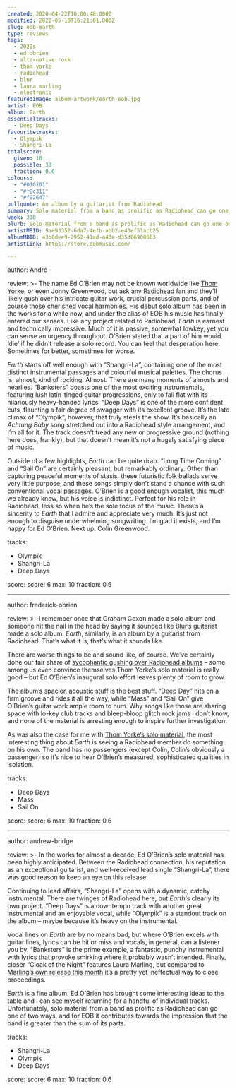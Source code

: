 ```yaml
---
created: 2020-04-22T10:00:48.000Z
modified: 2020-05-10T16:21:01.000Z
slug: eob-earth
type: reviews
tags:
  - 2020s
  - ed obrien
  - alternative rock
  - thom yorke
  - radiohead
  - blur
  - laura marling
  - electronic
featuredimage: album-artwork/earth-eob.jpg
artist: EOB
album: Earth
essentialtracks:
  - Deep Days
favouritetracks:
  - Olympik
  - Shangri-La
totalscore:
  given: 18
  possible: 30
  fraction: 0.6
colours:
  - "#010101"
  - "#f8c311"
  - "#f92647"
pullquote: An album by a guitarist from Radiohead
summary: Solo material from a band as prolific as Radiohead can go one of two ways, and for EOB it contributes towards the impression that the band is greater than the sum of its parts.
week: 230
blurb: Solo material from a band as prolific as Radiohead can go one of two ways. Here it leaves the impression the band is greater than the sum of its parts.
artistMBID: 9ae93352-6da7-4efb-abb2-e43ef51acb25
albumMBID: 43b0dee9-2952-41ad-a43a-d35d06900603
artistLink: https://store.eobmusic.com/

---
```


author: André

review: >-
  The name Ed O’Brien may not be known worldwide like [Thom Yorke](/reviews/thom-yorke-anima/), or even Jonny Greenwood, but ask any [Radiohead](/articles/ranking-radioheads-discography/) fan and they’ll likely gush over his intricate guitar work, crucial percussion parts, and of course those cherished vocal harmonies. His debut solo album has been in the works for a while now, and under the alias of EOB his music has finally entered our senses. Like any project related to Radiohead, *Earth* is earnest and technically impressive. Much of it is passive, somewhat lowkey, yet you can sense an urgency throughout. O’Brien stated that a part of him would ‘die’ if he didn’t release a solo record. You can feel that desperation here. Sometimes for better, sometimes for worse.

  *Earth* starts off well enough with “Shangri-La”, containing one of the most distinct instrumental passages and colourful musical palettes. The chorus is, almost, kind of rocking. Almost. There are many moments of almosts and nearlies. “Banksters” boasts one of the most exciting instrumentals, featuring lush latin-tinged guitar progressions, only to fall flat with its hilariously heavy-handed lyrics. “Deep Days” is one of the more confident cuts, flaunting a fair degree of swagger with its excellent groove. It’s the late climax of “Olympik”, however, that truly steals the show. It’s basically an *Achtung Baby* song stretched out into a Radiohead style arrangement, and I’m all for it. The track doesn’t tread any new or progressive ground (nothing here does, frankly), but that doesn’t mean it’s not a hugely satisfying piece of music.

  Outside of a few highlights, *Earth* can be quite drab. “Long Time Coming” and “Sail On” are certainly pleasant, but remarkably ordinary. Other than capturing peaceful moments of stasis, these futuristic folk ballads serve very little purpose, and these songs simply don’t stand a chance with such conventional vocal passages. O’Brien is a good enough vocalist, this much we already know, but his voice is indistinct. Perfect for his role in Radiohead, less so when he’s the sole focus of the music. There’s a sincerity to *Earth* that I admire and appreciate very much. It’s just not enough to disguise underwhelming songwriting. I’m glad it exists, and I’m happy for Ed O’Brien. Next up: Colin Greenwood.

tracks:
  - Olympik
  - ­­Shangri-La
  - ­­Deep Days

score:
  score: 6
  max: 10
  fraction: 0.6

---
author: frederick-obrien

review: >-
  I remember once that Graham Coxon made a solo album and someone hit the nail in the head by saying it sounded like [Blur](/reviews/blur-modern-life-is-rubbish/)‘s guitarist made a solo album. *Earth*, similarly, is an album by a guitarist from Radiohead. That’s what it is, that’s what it sounds like.

  There are worse things to be and sound like, of course. We’ve certainly done our fair share of [sycophantic gushing over Radiohead albums](/reviews/radiohead-ok-computer/) – some among us even convince themselves Thom Yorke’s solo material is really good – but Ed O’Brien’s inaugural solo effort leaves plenty of room to grow.

  The album’s spacier, acoustic stuff is the best stuff. “Deep Day” hits on a firm groove and rides it all the way, while “Mass” and “Sail On” give O’Brien’s guitar work ample room to hum. Why songs like those are sharing space with lo-key club tracks and bleep-bloop glitch rock jams I don’t know, and none of the material is arresting enough to inspire further investigation.

  As was also the case for me with [Thom Yorke’s solo material](/reviews/thom-yorke-the-eraser/), the most interesting thing about *Earth* is seeing a Radiohead member do something on his own. The band has no passengers (except Colin, Colin’s obviously a passenger) so it’s nice to hear O’Brien’s measured, sophisticated qualities in isolation.

tracks:
  - Deep Days
  - ­­Mass
  - ­­Sail On

score:
  score: 6
  max: 10
  fraction: 0.6

---
author: andrew-bridge

review: >-
  In the works for almost a decade, Ed O’Brien’s solo material has been highly anticipated. Between the Radiohead connection, his reputation as an exceptional guitarist, and well-received lead single “Shangri-La”, there was good reason to keep an eye on this release.

  Continuing to lead affairs, “Shangri-La” opens with a dynamic, catchy instrumental. There are twinges of Radiohead here, but *Earth*‘s clearly its own project. “Deep Days” is a downtempo track with another great instrumental and an enjoyable vocal, while “Olympik” is a standout track on the album – maybe because it’s heavy on the instrumental.

  Vocal lines on *Earth* are by no means bad, but where O’Brien excels with guitar lines, lyrics can be hit or miss and vocals, in general, can a listener you by. “Banksters” is the prime example, a fantastic, punchy instrumental with lyrics that provoke smirking where it probably wasn’t intended. Finally, closer “Cloak of the Night” features Laura Marling, but compared to [Marling’s own release this month](/reviews/laura-marling-song-for-our-daughter/) it’s a pretty yet ineffectual way to close proceedings.

  *Earth* is a fine album. Ed O’Brien has brought some interesting ideas to the table and I can see myself returning for a handful of individual tracks. Unfortunately, solo material from a band as prolific as Radiohead can go one of two ways, and for EOB it contributes towards the impression that the band is greater than the sum of its parts.

tracks:
  - Shangri-La
  - ­­Olympik
  - ­­Deep Days

score:
  score: 6
  max: 10
  fraction: 0.6
